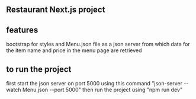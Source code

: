 ## Restaurant Next.js project

## features
 bootstrap for styles
and Menu.json file as a json server from which data for the item name and price in the menu page are retrieved 

## to run the project
first start the json server on port 5000 using this command "json-server --watch Menu.json --port 5000"
then run the project using "npm run dev"



